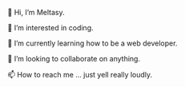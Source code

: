 👋 Hi, I’m Meltasy.

👀 I’m interested in coding.

🌱 I’m currently learning how to be a web developer.

💞️ I’m looking to collaborate on anything.

📫 How to reach me ... just yell really loudly.
